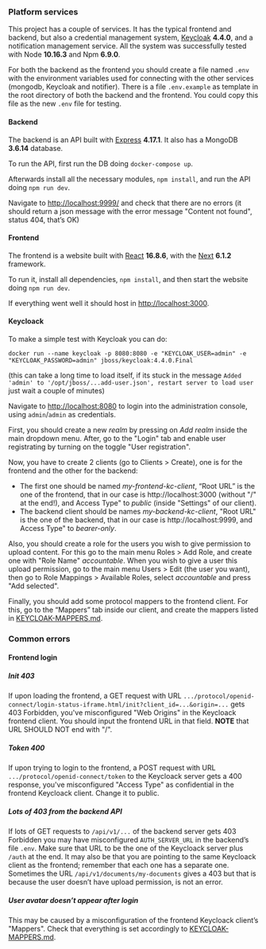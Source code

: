### Platform services
This project has a couple of services. It has the typical frontend and backend, but also a credential management system,  [Keycloak](https://www.keycloak.org/) **4.4.0**, and a notification management service. All the system was successfully tested with Node **10.16.3** and Npm **6.9.0**.

For both the backend as the frontend you should create a file named `.env` with the environment variables used for connecting with the other services (mongodb, Keycloak and notifier). There is a file `.env.example` as template in the root directory of both the backend and the frontend. You could copy this file as the new `.env` file for testing.

#### Backend
The backend is an API built with [Express](https://expressjs.com/) **4.17.1**. It also has a MongoDB **3.6.14** database.

To run the API, first run the DB doing `docker-compose up`.

Afterwards install all the necessary modules, `npm install`, and run the API doing `npm run dev`.

Navigate to [http://localhost:9999/](http://localhost:9999/) and check that there are no errors (it should return a json message with the error message "Content not found", status 404, that’s OK)

#### Frontend
The frontend is a website built with [React](https://reactjs.org/) **16.8.6**, with the [Next](https://nextjs.org/) **6.1.2** framework.

To run it, install all dependencies, `npm install`, and then start the website doing `npm run dev`.

If everything went well it should host in [http://localhost:3000](http://localhost:3000).

#### Keycloack
To make a simple test with Keycloak you can do:

`docker run --name keycloak -p 8080:8080 -e "KEYCLOAK_USER=admin" -e "KEYCLOAK_PASSWORD=admin" jboss/keycloak:4.4.0.Final`

(this can take a long time to load itself, if its stuck in the message `Added 'admin' to '/opt/jboss/...add-user.json', restart server to load user` just wait a couple of minutes)

Navigate to [http://localhost:8080](http://localhost:8080) to login into the administration console, using `admin`/`admin` as credentials.

First, you should create a new *realm* by pressing on *Add realm* inside the main dropdown menu. After, go to the "Login" tab and enable user registrating by turning on the toggle "User registration".

Now, you have to create 2 clients (go to Clients > Create), one is for the frontend and the other for the backend:
- The first one should be named *my-frontend-kc-client*, “Root URL” is the one of the frontend, that in our case is  http://localhost:3000 (without "/" at the end!), and Access Type" to *public* (inside "Settings" of our client).
- The backend client should be names *my-backend-kc-client*, "Root URL" is the one of the backend, that in our case is  http://localhost:9999, and Access Type" to *bearer-only*.

Also, you should create a role for the users you wish to give permission to upload content. For this go to the main menu Roles > Add Role, and create one with "Role Name" *accountable*. When you wish to give a user this upload permission, go to the main menu Users > Edit (the user you want), then go to Role Mappings > Available Roles, select *accountable* and press "Add selected".

Finally, you should add some protocol mappers to the frontend client. For this, go to the “Mappers” tab inside our client, and create the mappers listed in [KEYCLOAK-MAPPERS.md](KEYCLOAK-MAPPERS.md).

### Common errors
#### Frontend login
##### Init 403
If upon loading the frontend, a GET request with URL `.../protocol/openid-connect/login-status-iframe.html/init?client_id=...&origin=...` gets 403 Forbidden, you've misconfigured "Web Origins" in the Keycloack frontend client. You should input the frontend URL in that field.
**NOTE** that URL SHOULD NOT end with "/".

##### Token 400
If upon trying to login to the frontend, a POST request with URL `.../protocol/openid-connect/token` to the Keycloack server gets a 400 response, you've misconfigured "Access Type" as confidential in the frontend Keycloack client. Change it to public.

##### Lots of 403 from the backend API
If lots of GET requests to `/api/v1/...` of the backend server gets 403 Forbidden you may have misconfigured `AUTH_SERVER_URL` in the backend’s file `.env`. Make sure that URL to be the one of the Keycloack server plus `/auth` at the end. It may also be that you are pointing to the same Keycloack client as the frontend; remember that each one has a separate one. Sometimes the URL `/api/v1/documents/my-documents` gives a 403 but that is because the user doesn’t have upload permission, is not an error.

##### User avatar doesn’t appear after login
This may be caused by a misconfiguration of the frontend Keycloack client’s "Mappers". Check that everything is set accordingly to [KEYCLOAK-MAPPERS.md](KEYCLOAK-MAPPERS.md).
